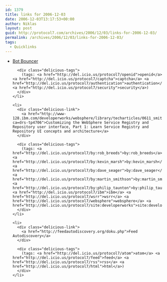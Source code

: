 ```yaml
---
id: 1379
title: links for 2006-12-03
date: 2006-12-03T13:17:53+00:00
author: Niklas
layout: post
guid: http://protocol7.com/archives/2006/12/03/links-for-2006-12-03/
permalink: /archives/2006/12/03/links-for-2006-12-03/
tags:
  - Quicklinks
---
```

<div class='microid-868a763841a7055cd36a4ef9f92b72854123ebbb'>
  <ul class="delicious">
    <li>
      <div class="delicious-link">
        <a href="http://botbouncer.com/">Bot Bouncer</a>
      </div>
      
      <div class="delicious-tags">
        (tags: <a href="http://del.icio.us/protocol7/openid">openid</a> <a href="http://del.icio.us/protocol7/captcha">captcha</a> <a href="http://del.icio.us/protocol7/authentication">authentication</a> <a href="http://del.icio.us/protocol7/security">security</a>)
      </div>
    </li>
    
    <li>
      <div class="delicious-link">
        <a href="http://www-128.ibm.com/developerworks/websphere/library/techarticles/0611_smithson/0611_smithson.html?ca=drs-tp4706">Customizing the WebSphere Service Registry and Repository user interface, Part 1: Learn Service Registry and Repository UI concepts and architecture</a>
      </div>
      
      <div class="delicious-tags">
        (tags: <a href="http://del.icio.us/protocol7/by:rob_breeds">by:rob_breeds</a> <a href="http://del.icio.us/protocol7/by:kevin_marsh">by:kevin_marsh</a> <a href="http://del.icio.us/protocol7/by:dave_seager">by:dave_seager</a> <a href="http://del.icio.us/protocol7/by:martin_smithson">by:martin_smithson</a> <a href="http://del.icio.us/protocol7/by:philip_taunton">by:philip_taunton</a> <a href="http://del.icio.us/protocol7/ibm">ibm</a> <a href="http://del.icio.us/protocol7/wsrr">wsrr</a> <a href="http://del.icio.us/protocol7/websphere">websphere</a> <a href="http://del.icio.us/protocol7/site:developerworks">site:developerworks</a>)
      </div>
    </li>
    
    <li>
      <div class="delicious-link">
        <a href="http://feedautodiscovery.org/doku.php">Feed Autodiscovery</a>
      </div>
      
      <div class="delicious-tags">
        (tags: <a href="http://del.icio.us/protocol7/atom">atom</a> <a href="http://del.icio.us/protocol7/feed">feed</a> <a href="http://del.icio.us/protocol7/rss">rss</a> <a href="http://del.icio.us/protocol7/html">html</a>)
      </div>
    </li>
  </ul>
</div>
